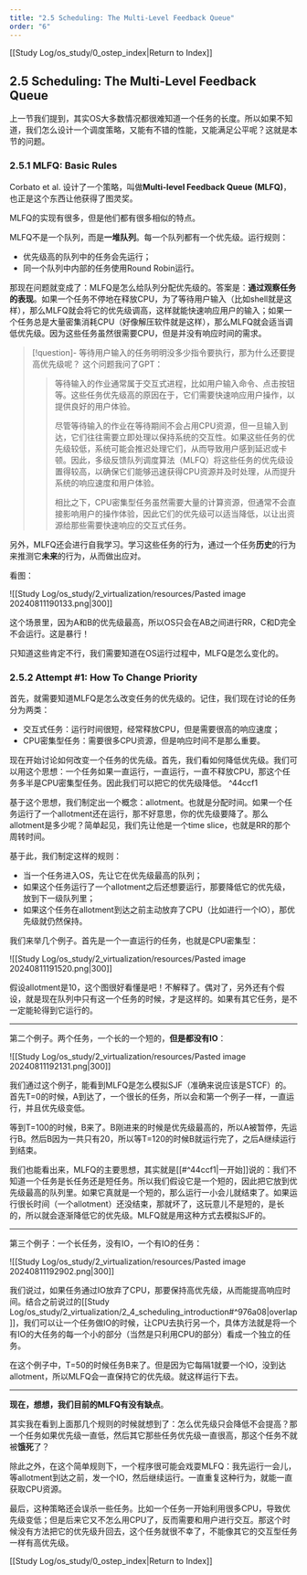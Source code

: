 ```yaml
---
title: "2.5 Scheduling: The Multi-Level Feedback Queue"
order: "6"
---
```

[[Study Log/os_study/0_ostep_index|Return to Index]]

## 2.5 Scheduling: The Multi-Level Feedback Queue

上一节我们提到，其实OS大多数情况都很难知道一个任务的长度。所以如果不知道，我们怎么设计一个调度策略，又能有不错的性能，又能满足公平呢？这就是本节的问题。

### 2.5.1 MLFQ: Basic Rules

Corbato et al. 设计了一个策略，叫做**Multi-level Feedback Queue (MLFQ)**，也正是这个东西让他获得了图灵奖。

MLFQ的实现有很多，但是他们都有很多相似的特点。

MLFQ不是一个队列，而是**一堆队列**。每一个队列都有一个优先级。运行规则：

- 优先级高的队列中的任务会先运行；
- 同一个队列中内部的任务使用Round Robin运行。

那现在问题就变成了：MLFQ是怎么给队列分配优先级的。答案是：**通过观察任务的表现**。如果一个任务不停地在释放CPU，为了等待用户输入（比如shell就是这样），那么MLFQ就会将它的优先级调高，这样就能快速响应用户的输入；如果一个任务总是大量密集消耗CPU（好像解压软件就是这样），那么MLFQ就会适当调低优先级。因为这些任务虽然很需要CPU，但是并没有响应时间的需求。

> [!question]- 等待用户输入的任务明明没多少指令要执行，那为什么还要提高优先级呢？
> 这个问题我问了GPT：
> > 等待输入的作业通常属于交互式进程，比如用户输入命令、点击按钮等。这些任务优先级高的原因在于，它们需要快速响应用户操作，以提供良好的用户体验。
> >
> > 尽管等待输入的作业在等待期间不会占用CPU资源，但一旦输入到达，它们往往需要立即处理以保持系统的交互性。如果这些任务的优先级较低，系统可能会推迟处理它们，从而导致用户感到延迟或卡顿。因此，多级反馈队列调度算法（MLFQ）将这些任务的优先级设置得较高，以确保它们能够迅速获得CPU资源并及时处理，从而提升系统的响应速度和用户体验。
> >
> > 相比之下，CPU密集型任务虽然需要大量的计算资源，但通常不会直接影响用户的操作体验，因此它们的优先级可以适当降低，以让出资源给那些需要快速响应的交互式任务。

另外，MLFQ还会进行自我学习。学习这些任务的行为，通过一个任务**历史**的行为来推测它**未来**的行为，从而做出应对。

看图：

![[Study Log/os_study/2_virtualization/resources/Pasted image 20240811190133.png|300]]

这个场景里，因为A和B的优先级最高，所以OS只会在AB之间进行RR，C和D完全不会运行。这是暴行！

只知道这些肯定不行，我们需要知道在OS运行过程中，MLFQ是怎么变化的。

### 2.5.2 Attempt \#1: How To Change Priority

首先，就需要知道MLFQ是怎么改变任务的优先级的。记住，我们现在讨论的任务分为两类：

- 交互式任务：运行时间很短，经常释放CPU，但是需要很高的响应速度；
- CPU密集型任务：需要很多CPU资源，但是响应时间不是那么重要。

现在开始讨论如何改变一个任务的优先级。首先，我们看如何降低优先级。我们可以用这个思想：一个任务如果一直运行，一直运行，一直不释放CPU，那这个任务多半是CPU密集型任务。因此我们可以把它的优先级降低。 ^44ccf1

基于这个思想，我们制定出一个概念：allotment。也就是分配时间。如果一个任务运行了一个allotment还在运行，那不好意思，你的优先级要降了。那么allotment是多少呢？简单起见，我们先让他是一个time slice，也就是RR的那个周转时间。

基于此，我们制定这样的规则：

- 当一个任务进入OS，先让它在优先级最高的队列；
- 如果这个任务运行了一个allotment之后还想要运行，那要降低它的优先级，放到下一级队列里；
- 如果这个任务在allotment到达之前主动放弃了CPU（比如进行一个IO），那优先级就仍然保持。

我们来举几个例子。首先是一个一直运行的任务，也就是CPU密集型：

![[Study Log/os_study/2_virtualization/resources/Pasted image 20240811191520.png|300]]

假设allotment是10，这个图很好看懂是吧！不解释了。偶对了，另外还有个假设，就是现在队列中只有这一个任务的时候，才是这样的。如果有其它任务，是不一定能轮得到它运行的。

---

第二个例子。两个任务，一个长的一个短的，**但是都没有IO**：

![[Study Log/os_study/2_virtualization/resources/Pasted image 20240811192131.png|300]]

我们通过这个例子，能看到MLFQ是怎么模拟SJF（准确来说应该是STCF）的。首先T=0的时候，A到达了，一个很长的任务，所以会和第一个例子一样，一直运行，并且优先级变低。

等到T=100的时候，B来了。B刚进来的时候是优先级最高的，所以A被暂停，先运行B。然后B因为一共只有20，所以等T=120的时候B就运行完了，之后A继续运行到结束。

我们也能看出来，MLFQ的主要思想，其实就是[[#^44ccf1|一开始]]说的：我们不知道一个任务是长任务还是短任务。所以我们假设它是一个短的，因此把它放到优先级最高的队列里。如果它真就是一个短的，那么运行一小会儿就结束了。如果运行很长时间（一个allotment）还没结束，那就坏了，这玩意儿不是短的，是长的，所以就会逐渐降低它的优先级。MLFQ就是用这种方式去模拟SJF的。

---

第三个例子：一个长任务，没有IO，一个有IO的任务：

![[Study Log/os_study/2_virtualization/resources/Pasted image 20240811192902.png|300]]

我们说过，如果任务通过IO放弃了CPU，那要保持高优先级，从而能提高响应时间。结合之前说过的[[Study Log/os_study/2_virtualization/2_4_scheduling_introduction#^976a08|overlap]]，我们可以让一个任务做IO的时候，让CPU去执行另一个，具体方法就是将一个有IO的大任务的每一个小的部分（当然是只利用CPU的部分）看成一个独立的任务。

在这个例子中，T=50的时候任务B来了。但是因为它每隔1就要一个IO，没到达allotment，所以MLFQ会一直保持它的优先级。就这样运行下去。

---

**现在，想想，我们目前的MLFQ有没有缺点**。

其实我在看到上面那几个规则的时候就想到了：怎么优先级只会降低不会提高？那一个任务如果优先级一直低，然后其它那些任务优先级一直很高，那这个任务不就被**饿死**了？

除此之外，在这个简单规则下，一个程序很可能会戏耍MLFQ：我先运行一会儿，等allotment到达之前，发一个IO，然后继续运行。一直重复这种行为，就能一直获取CPU资源。

最后，这种策略还会误杀一些任务。比如一个任务一开始利用很多CPU，导致优先级变低；但是后来它又不怎么用CPU了，反而需要和用户进行交互。那这个时候没有方法把它的优先级升回去，这个任务就很不幸了，不能像其它的交互型任务一样有高优先级。


[[Study Log/os_study/0_ostep_index|Return to Index]]